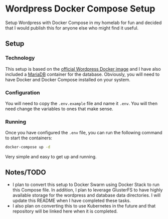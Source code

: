 # Wordpress Docker Compose Setup #

Setup Wordpress with Docker Compose in my homelab for fun and decided that I would publish this for anyone else who might find it useful.


## Setup ## 

### Technology ###

This setup is based on the [official Wordpress Docker image](https://hub.docker.com/_/wordpress/) and I have also included a [MariaDB](https://hub.docker.com/_/mariadb/) container for the database. Obviously, you will need to have Docker and Docker Compose installed on your system.

### Configuration ###

You will need to copy the `.env.example` file and name it `.env`. You will then need change the variables to ones that make sense. 

### Running ###

Once you have configured the `.env` file, you can run the following command to start the containers:

```bash
docker-compose up -d
```

Very simple and easy to get up and running.

## Notes/TODO ##

- I plan to convert this setup to Docker Swarm using Docker Stack to run this Compose file. In addition, I plan to leverage GlusterFS to have highly available storage for the wordpress and database data directories. I will update this README when I have completed these tasks. 
- I also plan on converting this to use Kubernetes in the future and that repository will be linked here when it is completed.
